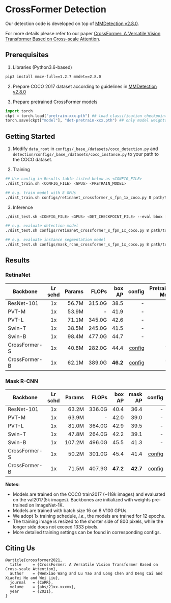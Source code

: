 # CrossFormer Detection

Our detection code is developed on top of [MMDetection v2.8.0](https://github.com/open-mmlab/mmdetection/tree/v2.8.0).

For more details please refer to our paper [CrossFormer: A Versatile Vision Transformer Based on Cross-scale Attention]().




## Prerequisites

1. Libraries (Python3.6-based)
```bash
pip3 install mmcv-full==1.2.7 mmdet==2.8.0
```

2. Prepare COCO 2017 dataset according to guidelines in [MMDetection v2.8.0](https://github.com/open-mmlab/mmdetection/tree/v2.8.0)

3. Prepare pretrained CrossFormer models
```python
import torch
ckpt = torch.load("pretrain-xxx.pth") ## load classification checkpoint
torch.save(ckpt["model"], "det-pretrain-xxx.pth") ## only model weights are needed
```




## Getting Started

1. Modify `data_root` in `configs/_base_/datasets/coco_detection.py`  and `detection/configs/_base_/datasets/coco_instance.py` to your path to the COCO dataset.

2. Training
```bash
## Use config in Results table listed below as <CONFIG_FILE>
./dist_train.sh <CONFIG_FILE> <GPUS> <PRETRAIN_MODEL>

## e.g. train model with 8 GPUs
./dist_train.sh configs/retinanet_crossformer_s_fpn_1x_coco.py 8 path/to/det-pretrain-xxx.pth
```

3. Inference
```bash
./dist_test.sh <CONFIG_FILE> <GPUS> <DET_CHECKPOINT_FILE> --eval bbox [segm]

## e.g. evaluate detection model
./dist_test.sh configs/retinanet_crossformer_s_fpn_1x_coco.py 8 path/to/ckpt --eval bbox

## e.g. evaluate instance segmentation model
./dist_test.sh configs/mask_rcnn_crossformer_s_fpn_1x_coco.py 8 path/to/ckpt --eval bbox segm
```




## Results

### RetinaNet

| Backbone      | Lr schd | Params | FLOPs | box AP | config| Pretrained Model|
| ------------- | :-----: | ------:| -----:| ------:| -----:| ---------------:|
| ResNet-101    | 1x      | 56.7M  | 315.0G   | 38.5     | - | - |
| PVT-M         | 1x      | 53.9M  | -        | 41.9     | - | - |
| PVT-L         | 1x      | 71.1M  | 345.0G   | 42.6     | - | - |
| Swin-T        | 1x      | 38.5M  | 245.0G   | 41.5     | - | - |
| Swin-B        | 1x      | 98.4M  | 477.0G   | 44.7     | - | - |
| CrossFormer-S | 1x      | 40.8M  | 282.0G   | 44.4     | [config](https://github.com/cheerss/CrossFormer/blob/main/detection/configs/retinanet_crossformer_s_fpn_1x_coco.py)   | *TBD* |
| CrossFormer-B | 1x      | 62.1M  | 389.0G   | **46.2** | [config](https://github.com/cheerss/CrossFormer/blob/main/detection/configs/retinanet_crossformer_b_fpn_1x_coco.py)   | *TBD* |


### Mask R-CNN

| Backbone      | Lr schd | Params | FLOPs  | box AP | mask AP | config| Pretrained Model|
| ------------- | :-----: |-------:| ------:| ------:| -------:| -----:| ---------------:|
| ResNet-101    | 1x      | 63.2M  | 336.0G | 40.4   | 36.4 | - | - |
| PVT-M         | 1x      | 63.9M  | -      | 42.0   | 39.0 | - | - |
| PVT-L         | 1x      | 81.0M  | 364.0G | 42.9   | 39.5 | - | - |
| Swin-T        | 1x      | 47.8M  | 264.0G | 42.2   | 39.1 | - | - |
| Swin-B        | 1x      | 107.2M | 496.0G | 45.5   | 41.3 | - | - |
| CrossFormer-S | 1x      | 50.2M  | 301.0G | 45.4   | 41.4 | [config](https://github.com/cheerss/CrossFormer/blob/main/detection/configs/mask_rcnn_crossformer_s_fpn_1x_coco.py) | *TBD* |
| CrossFormer-B | 1x      | 71.5M  | 407.9G | **47.2** | **42.7** | [config](https://github.com/cheerss/CrossFormer/blob/main/detection/configs/mask_rcnn_crossformer_b_fpn_1x_coco.py) | *TBD* |


**Notes:**
- Models are trained on the COCO train2017 (~118k images) and evaluated on the val2017(5k images). Backbones are initialized with weights pre-trained on ImageNet-1K.
- Models are trained with batch size 16 on 8 V100 GPUs.
- We adopt 1x training schedule, *i.e.*, the models are trained for 12 epochs.
- The training image is resized to the shorter side of 800 pixels, while the longer side does not exceed 1333 pixels.
- More detailed training settings can be found in corresponding configs.




## Citing Us

```
@article{crossformer2021,
  title     = {CrossFormer: A Versatile Vision Transformer Based on Cross-scale Attention},
  author    = {Wenxiao Wang and Lu Yao and Long Chen and Deng Cai and Xiaofei He and Wei Liu},
  journal   = {CoRR},
  volume    = {abs/21xx.xxxxx},
  year      = {2021},
}
```




